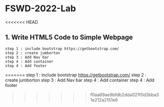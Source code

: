 # FSWD-2022-Lab
<<<<<<< HEAD
## 1. Write HTML5 Code to Simple Webpage
    step 1 : include bootstrap https://getbootstrap.com/ 
    step 2 : create jumborton
    step 3 : Add Nav bar
    step 4 : Add container
    step 4 : Add footer
=======
step 1 : include bootstrap https://getbootstrap.com/ 
step 2 : create jumborton
step 3 : Add Nav bar
step 4 : Add container
step 4 : Add footer
>>>>>>> f0aa69ae9bfdb2dda021f0d3bba31e212a2151e6
